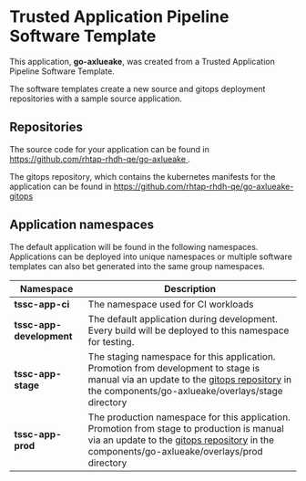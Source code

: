 # Trusted Application Pipeline Software Template

This application, **go-axlueake**, was created from a Trusted Application Pipeline Software Template.

The software templates create a new source and gitops deployment repositories with a sample source application. 

## Repositories

The source code for your application can be found in [https://github.com/rhtap-rhdh-qe/go-axlueake ](https://github.com/rhtap-rhdh-qe/go-axlueake ).
 
The gitops repository, which contains the kubernetes manifests for the application can be found in 
[https://github.com/rhtap-rhdh-qe/go-axlueake-gitops ](https://github.com/rhtap-rhdh-qe/go-axlueake-gitops ) 

## Application namespaces 

The default application will be found in the following namespaces. Applications can be deployed into unique namespaces or multiple software templates can also bet generated into the same group namespaces.  

|  Namespace   |  Description   |  
| -------- | -------- |
| **tssc-app-ci** | The namespace used for CI workloads |
| **tssc-app-development** | The default application during development. Every build will be deployed to this namespace for testing. |
| **tssc-app-stage** | The staging namespace for this application. Promotion from development to stage is manual via an update to the [gitops repository](https://github.com/rhtap-rhdh-qe/go-axlueake-gitops ) in the components/go-axlueake/overlays/stage directory |
| **tssc-app-prod** | The production namespace for this application. Promotion from stage to production is manual via an update to the [gitops repository](https://github.com/rhtap-rhdh-qe/go-axlueake-gitops ) in the components/go-axlueake/overlays/prod directory |